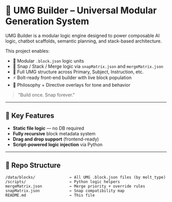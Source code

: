 # 🧠 UMG Builder – Universal Modular Generation System

UMG Builder is a modular logic engine designed to power composable AI logic, chatbot scaffolds, semantic planning, and stack-based architecture.

This project enables:
- 💠 Modular `.block.json` logic units
- 📐 Snap / Stack / Merge logic via `snapMatrix.json` and `mergeMatrix.json`
- 🧱 Full UMG structure across Primary, Subject, Instruction, etc.
- ⚡️ Bolt-ready front-end builder with live block population
- 🔁 Philosophy + Directive overlays for tone and behavior

> "Build once. Snap forever."

---

## 🔗 Key Features

- **Static file logic** — no DB required
- **Fully recursive** block metadata system
- **Drag and drop support** (frontend-ready)
- **Script-powered logic injection** via Python

---

## 📁 Repo Structure

```plaintext
/data/blocks/               ← All UMG .block.json files (by molt_type)
/scripts/                   ← Python logic helpers
mergeMatrix.json            ← Merge priority + override rules
snapMatrix.json             ← Snap compatibility map
README.md                   ← This file
